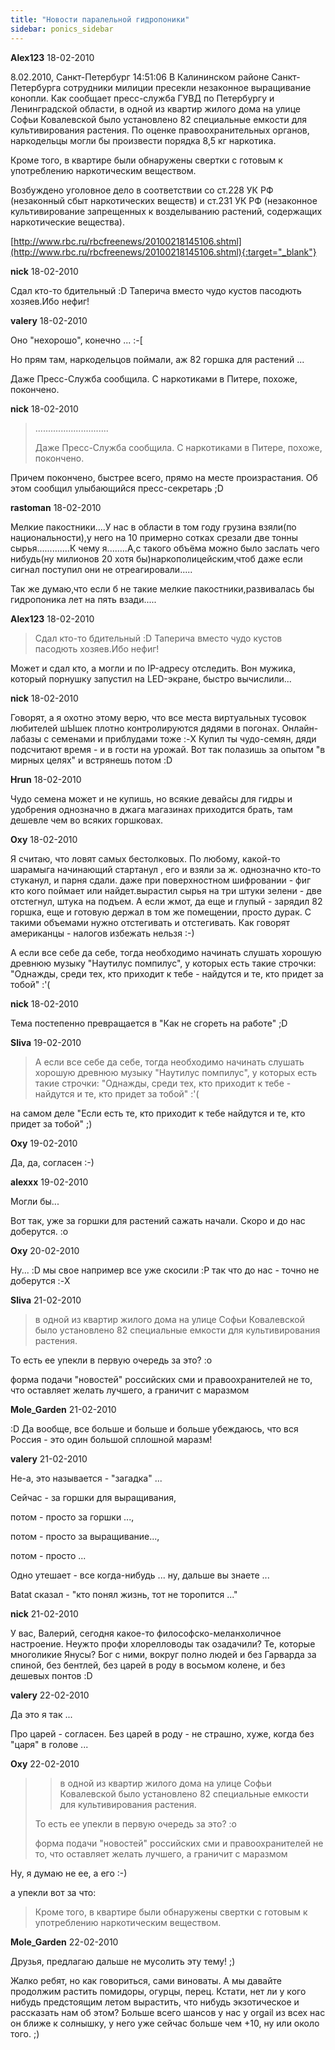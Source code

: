 ```yaml
---
title: "Новости паралельной гидропоники"
sidebar: ponics_sidebar
---
```


**Alex123** 18-02-2010

8.02.2010, Санкт-Петербург 14:51:06 В Калининском районе Санкт-Петербурга сотрудники милиции пресекли незаконное выращивание конопли. Как сообщает пресс-служба ГУВД по Петербургу и Ленинградской области, в одной из квартир жилого дома на улице Софьи Ковалевской было установлено 82 специальные емкости для культивирования растения. По оценке правоохранительных органов, наркодельцы могли бы произвести порядка 8,5 кг наркотика.

Кроме того, в квартире были обнаружены свертки с готовым к употреблению наркотическим веществом.

Возбуждено уголовное дело в соответствии со ст.228 УК РФ (незаконный сбыт наркотических веществ) и ст.231 УК РФ (незаконное культивирование запрещенных к возделыванию растений, содержащих наркотические вещества).

[http://www.rbc.ru/rbcfreenews/20100218145106.shtml](http://www.rbc.ru/rbcfreenews/20100218145106.shtml){:target="_blank"}


**nick** 18-02-2010

Сдал кто-то бдительный :D Таперича вместо чудо кустов пасодють хозяев.Ибо нефиг!


**valery** 18-02-2010

Оно "нехорошо", конечно ... :-[

Но прям там, наркодельцов поймали, аж 82 горшка для растений ...

Даже Пресс-Служба сообщила. С наркотиками в Питере, похоже, покончено.


**nick** 18-02-2010

> .............................
> 
> Даже Пресс-Служба сообщила. С наркотиками в Питере, похоже, покончено.

Причем покончено, быстрее всего, прямо на месте произрастания. Об этом сообщил улыбающийся пресс-секретарь ;D


**rastoman** 18-02-2010

Мелкие пакостники....У нас в области в том году грузина взяли(по национальности),у него на 10 примерно сотках срезали две тонны сырья.............К чему я........А,с такого объёма можно было заслать чего нибудь(ну милионов 20 хотя бы)наркополицейским,чтоб даже если сигнал поступил они не отреагировали.....

Так же думаю,что если б не такие мелкие пакостники,развивалась бы гидропоника лет на пять взади.....


**Alex123** 18-02-2010

> Сдал кто-то бдительный :D Таперича вместо чудо кустов пасодють хозяев.Ибо нефиг!

Может и сдал кто, а могли и по IP-адресу отследить. Вон мужика, который порнушку запустил на LED-экране, быстро вычислили...


**nick** 18-02-2010

 Говорят, а я охотно этому верю, что все места виртуальных тусовок любителей шЫшек плотно контролируются дядями в погонах. Онлайн-лабазы с семенами и приблудами тоже :-X Купил ты чудо-семян, дяди подсчитают время - и в гости на урожай. Вот так полазишь за опытом "в мирных целях" и встрянешь потом :D


**Hrun** 18-02-2010

Чудо семена может и не купишь, но всякие девайсы для гидры и удобрения однозначно в джага магазинах приходится брать, там дешевле чем во всяких горшковах.


**Oxy** 18-02-2010

Я считаю, что ловят самых бестолковых. По любому, какой-то шарамыга начинающий стартанул , его и взяли за ж. однозначно кто-то стуканул, и парня сдали. даже при поверхностном шифровании - фиг кто кого поймает или найдет.вырастил сырья на три штуки зелени - две отстегнул, штука на подъем. А если жмот, да еще и глупый - зарядил 82 горшка, еще и готовую держал в том же помещении, просто дурак. С такими объемами нужно отстегивать и отстегивать. Как говорят американцы - налогов избежать нельзя :-)

А если все себе да себе, тогда необходимо начинать слушать хорошую древнюю музыку "Наутилус помпилус", у которых есть такие строчки: "Однажды, среди тех, кто приходит к тебе - найдутся и те, кто придет за тобой" :&#039;(


**nick** 18-02-2010

Тема постепенно превращается в "Как не сгореть на работе" ;D


**Sliva** 19-02-2010

> А если все себе да себе, тогда необходимо начинать слушать хорошую древнюю музыку "Наутилус помпилус", у которых есть такие строчки: "Однажды, среди тех, кто приходит к тебе - найдутся и те, кто придет за тобой" :&#039;(

на самом деле "Если есть те, кто приходит к тебе найдутся и те, кто придет за тобой" ;)


**Oxy** 19-02-2010

Да, да, согласен :-)


**alexxx** 19-02-2010

Могли бы... 

Вот так, уже за горшки для растений сажать начали. Скоро и до нас доберутся. :o


**Oxy** 20-02-2010

Ну... :D мы свое например все уже скосили :P так что до нас - точно не доберутся :-X


**Sliva** 21-02-2010

> в одной из квартир жилого дома на улице Софьи Ковалевской было установлено 82 специальные емкости для культивирования растения.

То есть ее упекли в первую очередь за это? :o

форма подачи "новостей" российских сми и правоохранителей не то, что оставляет желать лучшего, а граничит с маразмом


**Mole_Garden** 21-02-2010

 :D Да вообще, все больше и больше и больше убеждаюсь, что вся Россия - это один большой сплошной маразм!


**valery** 21-02-2010

Не-а, это называется - "загадка" ...

Сейчас - за горшки для выращивания, 

потом - просто за горшки ..., 

потом - просто за выращивание..., 

потом - просто ...

Одно утешает - все когда-нибудь ... ну, дальше вы знаете ...

Batat сказал - "кто понял жизнь, тот не торопится ..."


**nick** 21-02-2010

У вас, Валерий, сегодня какое-то философско-меланхоличное настроение. Неужто профи хлорелловоды так озадачили? Те, которые многоликие Янусы? Бог с ними, вокруг полно людей и без Гарварда за спиной, без бентлей, без царей в роду в восьмом колене, и без дешевых понтов :D


**valery** 22-02-2010

Да это я так ...

Про царей - согласен. Без царей в роду - не страшно, хуже, когда без "царя" в голове ...


**Oxy** 22-02-2010

> > в одной из квартир жилого дома на улице Софьи Ковалевской было установлено 82 специальные емкости для культивирования растения.
> 
> 
> 
> То есть ее упекли в первую очередь за это? :o
> 
> форма подачи "новостей" российских сми и правоохранителей не то, что оставляет желать лучшего, а граничит с маразмом

Ну, я думаю не ее, а его :-) 

а упекли вот за что:

> Кроме того, в квартире были обнаружены свертки с готовым к употреблению наркотическим веществом.



**Mole_Garden** 22-02-2010

Друзья, предлагаю дальше не мусолить эту тему! ;)

Жалко ребят, но как говориться, сами виноваты. А мы давайте продолжим растить помидоры, огурцы, перец. Кстати, нет ли у кого нибудь предстоящим летом вырастить, что нибудь экзотическое и рассказать нам об этом? Больше всего шансов у нас у orgail из всех нас он ближе к солнышку, у него уже сейчас больше чем +10, ну или около того. ;)


